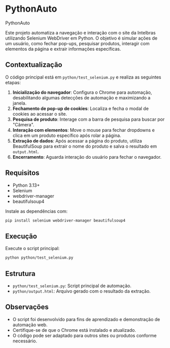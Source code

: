 # PythonAuto

PythonAuto

Este projeto automatiza a navegação e interação com o site da Intelbras utilizando Selenium WebDriver em Python. O objetivo é simular ações de um usuário, como fechar pop-ups, pesquisar produtos, interagir com elementos da página e extrair informações específicas.

## Contextualização

O código principal está em `python/test_selenium.py` e realiza as seguintes etapas:

1. **Inicialização do navegador**: Configura o Chrome para automação, desabilitando algumas detecções de automação e maximizando a janela.
2. **Fechamento de pop-up de cookies**: Localiza e fecha o modal de cookies ao acessar o site.
3. **Pesquisa de produto**: Interage com a barra de pesquisa para buscar por "Câmera".
4. **Interação com elementos**: Move o mouse para fechar dropdowns e clica em um produto específico após rolar a página.
5. **Extração de dados**: Após acessar a página do produto, utiliza BeautifulSoup para extrair o nome do produto e salva o resultado em `output.html`.
6. **Encerramento**: Aguarda interação do usuário para fechar o navegador.

## Requisitos

- Python 3.13+
- Selenium
- webdriver-manager
- beautifulsoup4

Instale as dependências com:

```bash
pip install selenium webdriver-manager beautifulsoup4
```

## Execução

Execute o script principal:

```bash
python python/test_selenium.py
```

## Estrutura

- `python/test_selenium.py`: Script principal de automação.
- `python/output.html`: Arquivo gerado com o resultado da extração.

## Observações

- O script foi desenvolvido para fins de aprendizado e demonstração de automação web.
- Certifique-se de que o Chrome está instalado e atualizado.
- O código pode ser adaptado para outros sites ou produtos conforme necessário.
